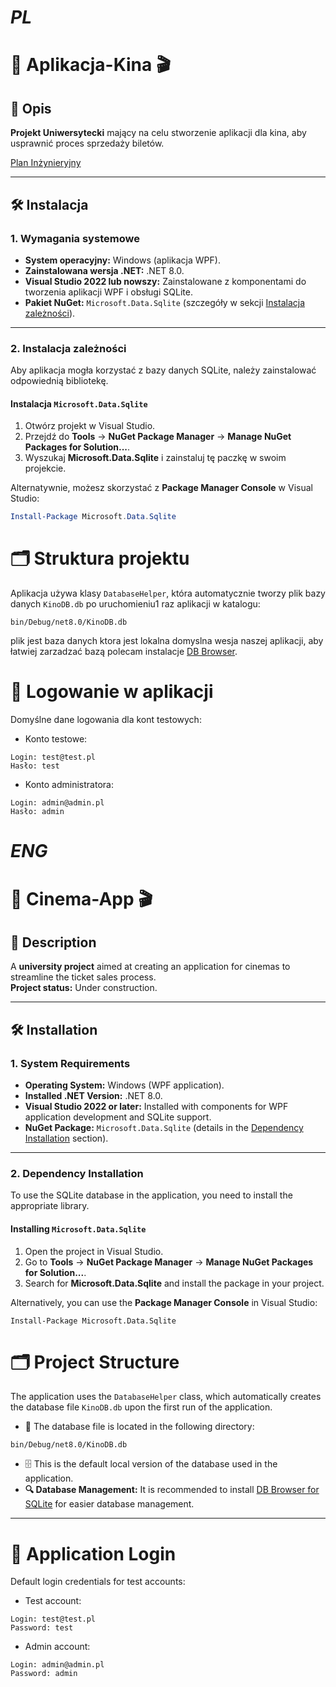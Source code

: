 # *PL*

# 🍿 Aplikacja-Kina 🎬

## 📄 Opis

**Projekt Uniwersytecki** mający na celu stworzenie aplikacji dla kina, aby usprawnić proces sprzedaży biletów.  

[Plan Inżynieryjny](https://docs.google.com/document/d/1pygJBoeeNCG1zv98azIWQqD3U0pOZEZQltmLeD2ybUw/edit?usp=sharing)

---

## 🛠️ Instalacja

### 1. Wymagania systemowe

- **System operacyjny:** Windows (aplikacja WPF).
- **Zainstalowana wersja .NET:** .NET 8.0.
- **Visual Studio 2022 lub nowszy:** Zainstalowane z komponentami do tworzenia aplikacji WPF i obsługi SQLite.
- **Pakiet NuGet:** `Microsoft.Data.Sqlite` (szczegóły w sekcji [Instalacja zależności](#2-instalacja-zależności)).

---

### 2. Instalacja zależności

Aby aplikacja mogła korzystać z bazy danych SQLite, należy zainstalować odpowiednią bibliotekę.

#### Instalacja `Microsoft.Data.Sqlite`

1. Otwórz projekt w Visual Studio.
2. Przejdź do **Tools** → **NuGet Package Manager** → **Manage NuGet Packages for Solution...**.
3. Wyszukaj **Microsoft.Data.Sqlite** i zainstaluj tę paczkę w swoim projekcie.

Alternatywnie, możesz skorzystać z **Package Manager Console** w Visual Studio:

```powershell
Install-Package Microsoft.Data.Sqlite
```

# 🗂️ Struktura projektu

Aplikacja używa klasy `DatabaseHelper`, która automatycznie tworzy plik bazy danych `KinoDB.db` po uruchomieniu1 raz aplikacji w katalogu:

```
bin/Debug/net8.0/KinoDB.db
```

plik jest baza danych ktora jest lokalna domyslna wesja naszej aplikacji, aby łatwiej zarzadzać bazą polecam instalacje [DB Browser](https://sqlitebrowser.org).

# 🔑 Logowanie w aplikacji

Domyślne dane logowania dla kont testowych:

- Konto testowe:
```
Login: test@test.pl
Hasło: test
```
- Konto administratora:
```
Login: admin@admin.pl
Hasło: admin
```



# *ENG*

# 🍿 Cinema-App 🎬

## 📄 Description

A **university project** aimed at creating an application for cinemas to streamline the ticket sales process.  
**Project status:** Under construction.

---

## 🛠️ Installation

### 1. System Requirements

- **Operating System:** Windows (WPF application).
- **Installed .NET Version:** .NET 8.0.
- **Visual Studio 2022 or later:** Installed with components for WPF application development and SQLite support.
- **NuGet Package:** `Microsoft.Data.Sqlite` (details in the [Dependency Installation](#2-dependency-installation) section).

---

### 2. Dependency Installation

To use the SQLite database in the application, you need to install the appropriate library.

#### Installing `Microsoft.Data.Sqlite`

1. Open the project in Visual Studio.
2. Go to **Tools** → **NuGet Package Manager** → **Manage NuGet Packages for Solution...**.
3. Search for **Microsoft.Data.Sqlite** and install the package in your project.

Alternatively, you can use the **Package Manager Console** in Visual Studio:

```
Install-Package Microsoft.Data.Sqlite
```

# 🗂️ Project Structure

The application uses the `DatabaseHelper` class, which automatically creates the database file `KinoDB.db` upon the first run of the application.  
- 📂 The database file is located in the following directory:
```
bin/Debug/net8.0/KinoDB.db
```

- 🗄️ This is the default local version of the database used in the application.  
- **🔍 Database Management:** It is recommended to install [DB Browser for SQLite](https://sqlitebrowser.org) for easier database management.

---

# 🔑 Application Login

Default login credentials for test accounts:

- Test account:
```
Login: test@test.pl
Password: test
```
- Admin account:
```
Login: admin@admin.pl
Password: admin
```



